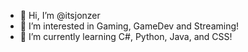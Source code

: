- 👋 Hi, I’m @itsjonzer
- 👀 I’m interested in Gaming, GameDev and Streaming!
- 🌱 I’m currently learning C#, Python, Java, and CSS!

<!---
itsjonzer/itsjonzer is a ✨ special ✨ repository because its `README.md` (this file) appears on your GitHub profile.
You can click the Preview link to take a look at your changes.
--->
